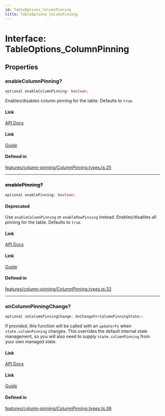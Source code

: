```yaml
---
id: TableOptions_ColumnPinning
title: TableOptions_ColumnPinning
---
```


# Interface: TableOptions\_ColumnPinning

## Properties

### enableColumnPinning?

```ts
optional enableColumnPinning: boolean;
```

Enables/disables column pinning for the table. Defaults to `true`.

#### Link

[API Docs](https://tanstack.com/table/v8/docs/api/features/column-pinning#enablecolumnpinning)

#### Link

[Guide](https://tanstack.com/table/v8/docs/guide/column-pinning)

#### Defined in

[features/column-pinning/ColumnPinning.types.ts:25](https://github.com/TanStack/table/blob/b1e6b79157b0debc7222660572b06c8b857f4605/packages/table-core/src/features/column-pinning/ColumnPinning.types.ts#L25)

***

### ~~enablePinning?~~

```ts
optional enablePinning: boolean;
```

#### Deprecated

Use `enableColumnPinning` or `enableRowPinning` instead.
Enables/disables all pinning for the table. Defaults to `true`.

#### Link

[API Docs](https://tanstack.com/table/v8/docs/api/features/column-pinning#enablepinning)

#### Link

[Guide](https://tanstack.com/table/v8/docs/guide/column-pinning)

#### Defined in

[features/column-pinning/ColumnPinning.types.ts:32](https://github.com/TanStack/table/blob/b1e6b79157b0debc7222660572b06c8b857f4605/packages/table-core/src/features/column-pinning/ColumnPinning.types.ts#L32)

***

### onColumnPinningChange?

```ts
optional onColumnPinningChange: OnChangeFn<ColumnPinningState>;
```

If provided, this function will be called with an `updaterFn` when `state.columnPinning` changes. This overrides the default internal state management, so you will also need to supply `state.columnPinning` from your own managed state.

#### Link

[API Docs](https://tanstack.com/table/v8/docs/api/features/column-pinning#oncolumnpinningchange)

#### Link

[Guide](https://tanstack.com/table/v8/docs/guide/oncolumnpinningchange)

#### Defined in

[features/column-pinning/ColumnPinning.types.ts:38](https://github.com/TanStack/table/blob/b1e6b79157b0debc7222660572b06c8b857f4605/packages/table-core/src/features/column-pinning/ColumnPinning.types.ts#L38)
